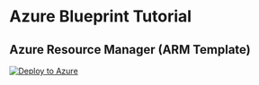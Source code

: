 # Azure Blueprint Tutorial

## Azure Resource Manager (ARM Template)

[![Deploy to Azure](https://aka.ms/deploytoazurebutton)](https://portal.azure.com/#create/Microsoft.Template/uri/https%3A%2F%2Fgithub.com%2Fguangying94%2FAzure-Blueprint-Tutorial%2Fblob%2Fmaster%2FARM%2520Template%2Fbastion.json)